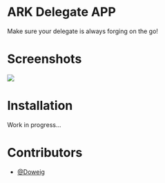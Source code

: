 # ARK Delegate APP

Make sure your delegate is always forging on the go!

# Screenshots

![](hhttps://raw.githubusercontent.com/ArkEcosystem/ark-delegate-app/master/screenshots/demo.png)

# Installation

Work in progress...

# Contributors

* [@Doweig](https://github.com/Doweig)